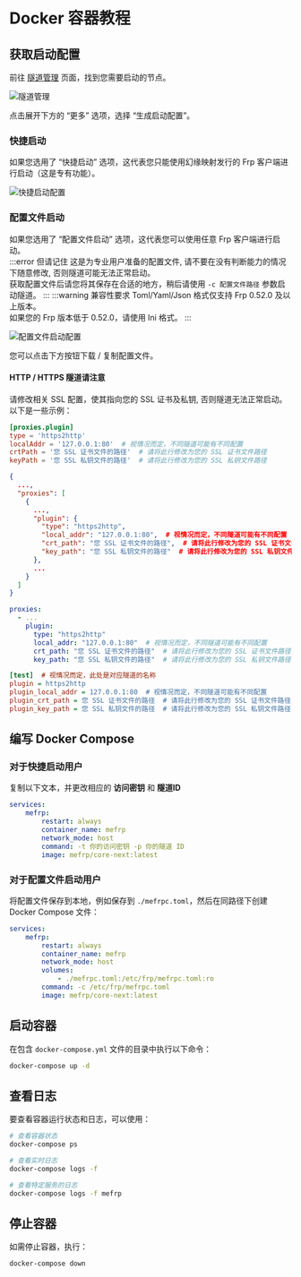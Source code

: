 # Docker 容器教程

## 获取启动配置

前往 [隧道管理](/dashboard/manage-proxies) 页面，找到您需要启动的节点。

![隧道管理](https://img.fastmirror.net/s/2025/04/12/67fa7bc15d6ac.png)

点击展开下方的 “更多” 选项，选择 “生成启动配置”。

### 快捷启动

如果您选用了 “快捷启动” 选项，这代表您只能使用幻缘映射发行的 Frp 客户端进行启动（这是专有功能）。

![快捷启动配置](https://img.fastmirror.net/s/2025/04/12/67fa7c78d6d5c.png)

### 配置文件启动

如果您选用了 “配置文件启动” 选项，这代表您可以使用任意 Frp 客户端进行启动。  
:::error 但请记住
这是为专业用户准备的配置文件, 请不要在没有判断能力的情况下随意修改, 否则隧道可能无法正常启动。  
获取配置文件后请您将其保存在合适的地方，稍后请使用 `-c 配置文件路径` 参数启动隧道。
:::
:::warning 兼容性要求
Toml/Yaml/Json 格式仅支持 Frp 0.52.0 及以上版本。  
如果您的 Frp 版本低于 0.52.0，请使用 Ini 格式。
:::

![配置文件启动配置](https://img.fastmirror.net/s/2025/04/12/67fa7d5f8abff.png)

您可以点击下方按钮下载 / 复制配置文件。

#### HTTP / HTTPS 隧道请注意

请修改相关 SSL 配置，使其指向您的 SSL 证书及私钥, 否则隧道无法正常启动。以下是一些示例：  

```toml
[proxies.plugin]
type = 'https2http'
localAddr = '127.0.0.1:80'  # 视情况而定，不同隧道可能有不同配置
crtPath = '您 SSL 证书文件的路径'  # 请将此行修改为您的 SSL 证书文件路径
keyPath = '您 SSL 私钥文件的路径'  # 请将此行修改为您的 SSL 私钥文件路径
```

```json
{
  ...,
  "proxies": [
    {
      ...,
      "plugin": {
        "type": "https2http",
        "local_addr": "127.0.0.1:80",  # 视情况而定，不同隧道可能有不同配置
        "crt_path": "您 SSL 证书文件的路径",  # 请将此行修改为您的 SSL 证书文件路径
        "key_path": "您 SSL 私钥文件的路径"  # 请将此行修改为您的 SSL 私钥文件路径
      },
      ...
    }
  ]
}
```

```yaml
proxies:
  - ...
    plugin:
      type: "https2http"
      local_addr: "127.0.0.1:80"  # 视情况而定，不同隧道可能有不同配置
      crt_path: "您 SSL 证书文件的路径"  # 请将此行修改为您的 SSL 证书文件路径
      key_path: "您 SSL 私钥文件的路径"  # 请将此行修改为您的 SSL 私钥文件路径
```

```ini
[test]  # 视情况而定，此处是对应隧道的名称
plugin = https2http
plugin_local_addr = 127.0.0.1:80  # 视情况而定，不同隧道可能有不同配置
plugin_crt_path = 您 SSL 证书文件的路径  # 请将此行修改为您的 SSL 证书文件路径
plugin_key_path = 您 SSL 私钥文件的路径  # 请将此行修改为您的 SSL 私钥文件路径
```

## 编写 Docker Compose

### 对于快捷启动用户

复制以下文本，并更改相应的 **访问密钥** 和 **隧道ID**

```yaml
services:
    mefrp:
        restart: always
        container_name: mefrp
        network_mode: host
        command: -t 你的访问密钥 -p 你的隧道 ID
        image: mefrp/core-next:latest
```

### 对于配置文件启动用户

将配置文件保存到本地，例如保存到 `./mefrpc.toml`，然后在同路径下创建 Docker Compose 文件：

```yaml
services:
    mefrp:
        restart: always
        container_name: mefrp
        network_mode: host
        volumes:
            - ./mefrpc.toml:/etc/frp/mefrpc.toml:ro
        command: -c /etc/frp/mefrpc.toml
        image: mefrp/core-next:latest
```

## 启动容器

在包含 `docker-compose.yml` 文件的目录中执行以下命令：

```bash
docker-compose up -d
```

## 查看日志

要查看容器运行状态和日志，可以使用：

```bash
# 查看容器状态
docker-compose ps

# 查看实时日志
docker-compose logs -f

# 查看特定服务的日志
docker-compose logs -f mefrp
```

## 停止容器

如需停止容器，执行：

```bash
docker-compose down
```

